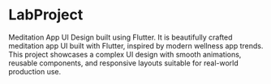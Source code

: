 # LabProject
Meditation App UI Design built using Flutter. It is beautifully crafted meditation app UI built with Flutter, inspired by modern wellness app trends. This project showcases a complex UI design with smooth animations, reusable components, and responsive layouts suitable for real-world production use.
